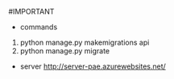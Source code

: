 #IMPORTANT

- commands 
1. python manage.py makemigrations api
2. python manage.py migrate
- server
http://server-pae.azurewebsites.net/
